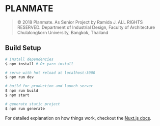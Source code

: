 # PLANMATE
> © 2018 Planmate.
> As Senior Project by Ramida J. ALL RIGHTS RESERVED.
> Department of Industrial Design, Faculty of Architecture
> Chulalongkorn University, Bangkok, Thailand

## Build Setup

``` bash
# install dependencies
$ npm install # Or yarn install

# serve with hot reload at localhost:3000
$ npm run dev

# build for production and launch server
$ npm run build
$ npm start

# generate static project
$ npm run generate
```

For detailed explanation on how things work, checkout the [Nuxt.js docs](https://github.com/nuxt/nuxt.js).
